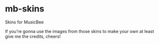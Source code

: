 # mb-skins
Skins for MusicBee

If you're gonna use the images from those skins to make your own at least give me the credits, cheers!

